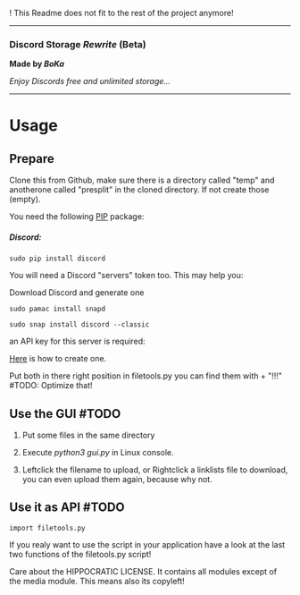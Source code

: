 ! This Readme does not fit to the rest of the project anymore!

_______________________________________________

### **Discord Storage** _Rewrite_ (Beta)

**Made by *BoKa***

*Enjoy Discords free and unlimited storage...*

_______________________________________________	


# Usage

## Prepare

Clone this from Github,
make sure there is a directory called "temp" and anotherone called "presplit" in the cloned directory.
If not create those (empty).

You need the following [PIP](https://pypi.org/project/pip/) package:

##### Discord:

	sudo pip install discord

You will need a Discord "servers" token too. This may help you:

Download Discord and generate one

	sudo pamac install snapd

	sudo snap install discord --classic

an API key for this server is required:

[Here](https://www.youtube.com/watch?v=gT_1c9YFffk) is how to create one.

Put both in there right position in filetools.py
	you can find them with <strg> + <f> "!!!" 		#TODO: Optimize that!

## Use the GUI 										#TODO

1. Put some files in the same directory

2. Execute _python3 gui.py_ in Linux console. 

3. Leftclick the filename to upload, or Rightclick a linklists file to download, 
you can even upload them again, because why not.

## Use it as API									#TODO

	import filetools.py

If you realy want to use the script in your application
have a look at the last two functions of the filetools.py script!

Care about the HIPPOCRATIC LICENSE. It contains all modules except of the media module.
This means also its copyleft!
